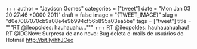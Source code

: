 
+++
author = "Jaydson Gomes"
categories = ["tweet"]
date = "Mon Jan 03 20:27:46 +0000 2011"
draft = false
image = "{TWEET_IMAGE}"
slug = "d0e7087070cb9a08e4e9b994cf56b895a03ea5be"
tags = ["tweet"]
title = """RT @ileopoldes: hauhauahu..."""
+++
RT @ileopoldes: hauhauahuahau! RT @IDGNow: Surpresa de ano novo: Bug deleta e-mails de usuários do Hotmail http://bit.ly/hhJCeo
